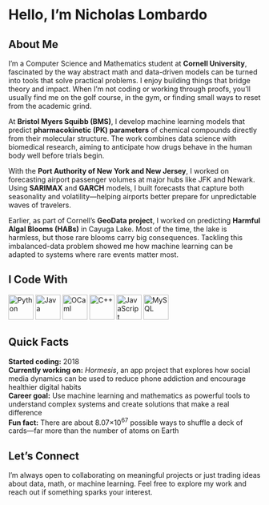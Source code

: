 <h1 align="left">Hello, I’m Nicholas Lombardo</h1>
<h2 align="left">About Me</h2> <p align="left"> I’m a Computer Science and Mathematics student at <strong>Cornell University</strong>, fascinated by the way abstract math and data-driven models can be turned into tools that solve practical problems. I enjoy building things that bridge theory and impact. When I’m not coding or working through proofs, you’ll usually find me on the golf course, in the gym, or finding small ways to reset from the academic grind. </p> <p align="left"> At <strong>Bristol Myers Squibb (BMS)</strong>, I develop machine learning models that predict <strong>pharmacokinetic (PK) parameters</strong> of chemical compounds directly from their molecular structure. The work combines data science with biomedical research, aiming to anticipate how drugs behave in the human body well before trials begin. </p> <p align="left"> With the <strong>Port Authority of New York and New Jersey</strong>, I worked on forecasting airport passenger volumes at major hubs like JFK and Newark. Using <strong>SARIMAX</strong> and <strong>GARCH</strong> models, I built forecasts that capture both seasonality and volatility—helping airports better prepare for unpredictable waves of travelers. </p> <p align="left"> Earlier, as part of Cornell’s <strong>GeoData project</strong>, I worked on predicting <strong>Harmful Algal Blooms (HABs)</strong> in Cayuga Lake. Most of the time, the lake is harmless, but those rare blooms carry big consequences. Tackling this imbalanced-data problem showed me how machine learning can be adapted to systems where rare events matter most. </p>
<h2 align="left">I Code With</h2> <p align="left"> <img src="https://cdn.jsdelivr.net/gh/devicons/devicon/icons/python/python-original.svg" alt="Python" width="50" height="50"/> <img src="https://cdn.jsdelivr.net/gh/devicons/devicon/icons/java/java-original.svg" alt="Java" width="50" height="50"/> <img src="https://cdn.jsdelivr.net/gh/devicons/devicon/icons/ocaml/ocaml-original.svg" alt="OCaml" width="50" height="50"/> <img src="https://cdn.jsdelivr.net/gh/devicons/devicon/icons/cplusplus/cplusplus-original.svg" alt="C++" width="50" height="50"/> <img src="https://cdn.jsdelivr.net/gh/devicons/devicon/icons/javascript/javascript-original.svg" alt="JavaScript" width="50" height="50"/> <img src="https://cdn.jsdelivr.net/gh/devicons/devicon/icons/mysql/mysql-original.svg" alt="MySQL" width="50" height="50"/> </p>
<h2 align="left">Quick Facts</h2> <p align="left"> <strong>Started coding:</strong> 2018<br> <strong>Currently working on:</strong> <em>Hormesis</em>, an app project that explores how social media dynamics can be used to reduce phone addiction and encourage healthier digital habits<br> <strong>Career goal:</strong> Use machine learning and mathematics as powerful tools to understand complex systems and create solutions that make a real difference<br> <strong>Fun fact:</strong> There are about 8.07×10<sup>67</sup> possible ways to shuffle a deck of cards—far more than the number of atoms on Earth </p>
<h2 align="left">Let’s Connect</h2> <p align="left"> I’m always open to collaborating on meaningful projects or just trading ideas about data, math, or machine learning. Feel free to explore my work and reach out if something sparks your interest. </p>

